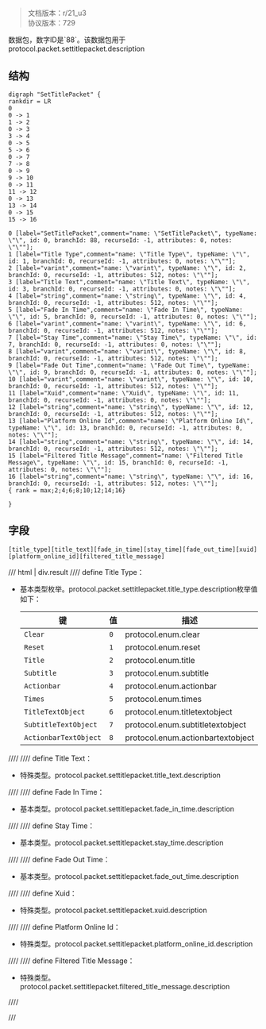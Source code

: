 # <!-- md:samp SetTitlePacket -->

> 文档版本：r/21_u3<br/>协议版本：729

<!-- md:samp SetTitlePacket -->数据包，数字ID是`88`。该数据包用于protocol.packet.settitlepacket.description

## 结构

```viz
digraph "SetTitlePacket" {
rankdir = LR
0
0 -> 1
1 -> 2
0 -> 3
3 -> 4
0 -> 5
5 -> 6
0 -> 7
7 -> 8
0 -> 9
9 -> 10
0 -> 11
11 -> 12
0 -> 13
13 -> 14
0 -> 15
15 -> 16

0 [label="SetTitlePacket",comment="name: \"SetTitlePacket\", typeName: \"\", id: 0, branchId: 88, recurseId: -1, attributes: 0, notes: \"\""];
1 [label="Title Type",comment="name: \"Title Type\", typeName: \"\", id: 1, branchId: 0, recurseId: -1, attributes: 0, notes: \"\""];
2 [label="varint",comment="name: \"varint\", typeName: \"\", id: 2, branchId: 0, recurseId: -1, attributes: 512, notes: \"\""];
3 [label="Title Text",comment="name: \"Title Text\", typeName: \"\", id: 3, branchId: 0, recurseId: -1, attributes: 0, notes: \"\""];
4 [label="string",comment="name: \"string\", typeName: \"\", id: 4, branchId: 0, recurseId: -1, attributes: 512, notes: \"\""];
5 [label="Fade In Time",comment="name: \"Fade In Time\", typeName: \"\", id: 5, branchId: 0, recurseId: -1, attributes: 0, notes: \"\""];
6 [label="varint",comment="name: \"varint\", typeName: \"\", id: 6, branchId: 0, recurseId: -1, attributes: 512, notes: \"\""];
7 [label="Stay Time",comment="name: \"Stay Time\", typeName: \"\", id: 7, branchId: 0, recurseId: -1, attributes: 0, notes: \"\""];
8 [label="varint",comment="name: \"varint\", typeName: \"\", id: 8, branchId: 0, recurseId: -1, attributes: 512, notes: \"\""];
9 [label="Fade Out Time",comment="name: \"Fade Out Time\", typeName: \"\", id: 9, branchId: 0, recurseId: -1, attributes: 0, notes: \"\""];
10 [label="varint",comment="name: \"varint\", typeName: \"\", id: 10, branchId: 0, recurseId: -1, attributes: 512, notes: \"\""];
11 [label="Xuid",comment="name: \"Xuid\", typeName: \"\", id: 11, branchId: 0, recurseId: -1, attributes: 0, notes: \"\""];
12 [label="string",comment="name: \"string\", typeName: \"\", id: 12, branchId: 0, recurseId: -1, attributes: 512, notes: \"\""];
13 [label="Platform Online Id",comment="name: \"Platform Online Id\", typeName: \"\", id: 13, branchId: 0, recurseId: -1, attributes: 0, notes: \"\""];
14 [label="string",comment="name: \"string\", typeName: \"\", id: 14, branchId: 0, recurseId: -1, attributes: 512, notes: \"\""];
15 [label="Filtered Title Message",comment="name: \"Filtered Title Message\", typeName: \"\", id: 15, branchId: 0, recurseId: -1, attributes: 0, notes: \"\""];
16 [label="string",comment="name: \"string\", typeName: \"\", id: 16, branchId: 0, recurseId: -1, attributes: 512, notes: \"\""];
{ rank = max;2;4;6;8;10;12;14;16}

}

```

## 字段

```title='SetTitlePacket'
[title_type][title_text][fade_in_time][stay_time][fade_out_time][xuid][platform_online_id][filtered_title_message]
```

/// html | div.result
//// define
Title Type：<!-- md:samp varint -->

- 基本类型枚举。protocol.packet.settitlepacket.title_type.description枚举值如下：

  |键|值|描述|
  |---|---|---|
  |`Clear`|`0`|protocol.enum.clear|
  |`Reset`|`1`|protocol.enum.reset|
  |`Title`|`2`|protocol.enum.title|
  |`Subtitle`|`3`|protocol.enum.subtitle|
  |`Actionbar`|`4`|protocol.enum.actionbar|
  |`Times`|`5`|protocol.enum.times|
  |`TitleTextObject`|`6`|protocol.enum.titletextobject|
  |`SubtitleTextObject`|`7`|protocol.enum.subtitletextobject|
  |`ActionbarTextObject`|`8`|protocol.enum.actionbartextobject|



////
//// define
Title Text：[<!-- md:samp string -->](../types/string.md)

- 特殊类型。protocol.packet.settitlepacket.title_text.description


////
//// define
Fade In Time：<!-- md:samp varint -->

- 基本类型。protocol.packet.settitlepacket.fade_in_time.description


////
//// define
Stay Time：<!-- md:samp varint -->

- 基本类型。protocol.packet.settitlepacket.stay_time.description


////
//// define
Fade Out Time：<!-- md:samp varint -->

- 基本类型。protocol.packet.settitlepacket.fade_out_time.description


////
//// define
Xuid：[<!-- md:samp string -->](../types/string.md)

- 特殊类型。protocol.packet.settitlepacket.xuid.description


////
//// define
Platform Online Id：[<!-- md:samp string -->](../types/string.md)

- 特殊类型。protocol.packet.settitlepacket.platform_online_id.description


////
//// define
Filtered Title Message：[<!-- md:samp string -->](../types/string.md)

- 特殊类型。protocol.packet.settitlepacket.filtered_title_message.description


////

///

